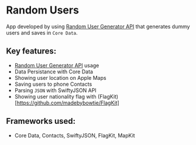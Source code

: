 #  Random Users

App developed by using [Random User Generator API](https://randomuser.me/) that generates dummy users and saves in `Core Data`.

## Key features:
- [Random User Generator API](https://randomuser.me/) usage
- Data Persistance with Core Data
- Showing user location on Apple Maps
- Saving users to phone Contacts
- Parsing `JSON` with SwiftyJSON API
- Showing user nationality flag with (FlagKit)[https://github.com/madebybowtie/FlagKit]

## Frameworks used:
- Core Data, Contacts, SwiftyJSON, FlagKit, MapKit
